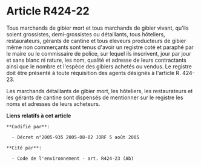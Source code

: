 # Article R424-22

Tous marchands de gibier mort et tous marchands de gibier vivant, qu'ils soient grossistes, demi-grossistes ou détaillants,
tous hôteliers, restaurateurs, gérants de cantine et tous éleveurs producteurs de gibier même non commerçants sont tenus
d'avoir un registre coté et paraphé par le maire ou le commissaire de police, sur lequel ils inscrivent, jour par jour et
sans blanc ni rature, les nom, qualité et adresse de leurs contractants ainsi que le nombre et l'espèce des gibiers achetés
ou vendus. Le registre doit être présenté à toute réquisition des agents désignés à l'article R. 424-23.

Les marchands détaillants de gibier mort, les hôteliers, les restaurateurs et les gérants de cantine sont dispensés de
mentionner sur le registre les noms et adresses de leurs acheteurs.

**Liens relatifs à cet article**

	**Codifié par**:

	  - Décret n°2005-935 2005-08-02 JORF 5 août 2005

	**Cité par**:

	  - Code de l'environnement - art. R424-23 (Ab)
